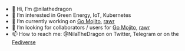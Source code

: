 - 👋 Hi, I’m @nilathedragon
- 👀 I’m interested in Green Energy, IoT, Kubernetes
- 🌱 I’m currently working on [Go Mojito](https://github.com/go-mojito/mojito), [rawr](https://github.com/infinytum/rawr)
- 💞️ I’m looking for collaborators / users for [Go Mojito](https://github.com/go-mojito/mojito), [rawr](https://github.com/infinytum/rawr)
- 📫 How to reach me: @NilaTheDragon on Twitter, Telegram or on the <a rel="me" href="https://derg.social/@nila">Fediverse</a>

<!---
nilathedragon/nilathedragon is a ✨ special ✨ repository because its `README.md` (this file) appears on your GitHub profile.
You can click the Preview link to take a look at your changes.
--->
